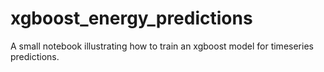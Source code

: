 # xgboost_energy_predictions
A small notebook illustrating how to train an xgboost model for timeseries predictions.

